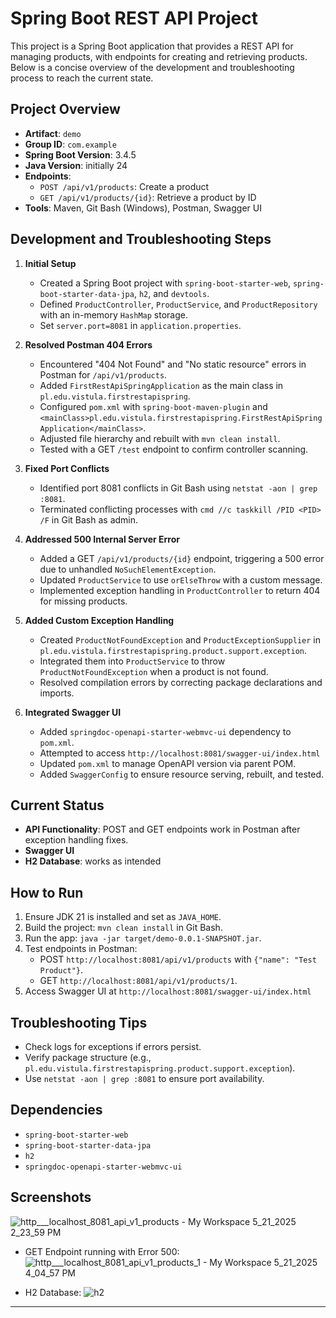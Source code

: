 # Spring Boot REST API Project

This project is a Spring Boot application that provides a REST API for managing products, with endpoints for creating and retrieving products. Below is a concise overview of the development and troubleshooting process to reach the current state.

## Project Overview
- **Artifact**: `demo`
- **Group ID**: `com.example`
- **Spring Boot Version**: 3.4.5
- **Java Version**: initially 24
- **Endpoints**:
  - `POST /api/v1/products`: Create a product
  - `GET /api/v1/products/{id}`: Retrieve a product by ID
- **Tools**: Maven, Git Bash (Windows), Postman, Swagger UI

## Development and Troubleshooting Steps

1. **Initial Setup**
   - Created a Spring Boot project with `spring-boot-starter-web`, `spring-boot-starter-data-jpa`, `h2`, and `devtools`.
   - Defined `ProductController`, `ProductService`, and `ProductRepository` with an in-memory `HashMap` storage.
   - Set `server.port=8081` in `application.properties`.

2. **Resolved Postman 404 Errors**
   - Encountered "404 Not Found" and "No static resource" errors in Postman for `/api/v1/products`.
   - Added `FirstRestApiSpringApplication` as the main class in `pl.edu.vistula.firstrestapispring`.
   - Configured `pom.xml` with `spring-boot-maven-plugin` and `<mainClass>pl.edu.vistula.firstrestapispring.FirstRestApiSpringApplication</mainClass>`.
   - Adjusted file hierarchy and rebuilt with `mvn clean install`.
   - Tested with a GET `/test` endpoint to confirm controller scanning.

3. **Fixed Port Conflicts**
   - Identified port 8081 conflicts in Git Bash using `netstat -aon | grep :8081`.
   - Terminated conflicting processes with `cmd //c taskkill /PID <PID> /F` in Git Bash as admin.

4. **Addressed 500 Internal Server Error**
   - Added a GET `/api/v1/products/{id}` endpoint, triggering a 500 error due to unhandled `NoSuchElementException`.
   - Updated `ProductService` to use `orElseThrow` with a custom message.
   - Implemented exception handling in `ProductController` to return 404 for missing products.

5. **Added Custom Exception Handling**
   - Created `ProductNotFoundException` and `ProductExceptionSupplier` in `pl.edu.vistula.firstrestapispring.product.support.exception`.
   - Integrated them into `ProductService` to throw `ProductNotFoundException` when a product is not found.
   - Resolved compilation errors by correcting package declarations and imports.

6. **Integrated Swagger UI**
   - Added `springdoc-openapi-starter-webmvc-ui` dependency to `pom.xml`.
   - Attempted to access `http://localhost:8081/swagger-ui/index.html`
   - Updated `pom.xml` to manage OpenAPI version via parent POM.
   - Added `SwaggerConfig` to ensure resource serving, rebuilt, and tested.

## Current Status
- **API Functionality**: POST and GET endpoints work in Postman after exception handling fixes.
- **Swagger UI**
- **H2 Database**: works as intended

## How to Run
1. Ensure JDK 21 is installed and set as `JAVA_HOME`.
2. Build the project: `mvn clean install` in Git Bash.
3. Run the app: `java -jar target/demo-0.0.1-SNAPSHOT.jar`.
4. Test endpoints in Postman:
   - POST `http://localhost:8081/api/v1/products` with `{"name": "Test Product"}`.
   - GET `http://localhost:8081/api/v1/products/1`.
5. Access Swagger UI at `http://localhost:8081/swagger-ui/index.html` 

## Troubleshooting Tips
- Check logs for exceptions if errors persist.
- Verify package structure (e.g., `pl.edu.vistula.firstrestapispring.product.support.exception`).
- Use `netstat -aon | grep :8081` to ensure port availability.

## Dependencies
- `spring-boot-starter-web`
- `spring-boot-starter-data-jpa`
- `h2`
- `springdoc-openapi-starter-webmvc-ui`

## Screenshots
![http___localhost_8081_api_v1_products - My Workspace 5_21_2025 2_23_59 PM](https://github.com/user-attachments/assets/04b708d4-7fbd-4d55-ba6f-5e1837f2f39a)

- GET Endpoint running with Error 500:
![http___localhost_8081_api_v1_products_1 - My Workspace 5_21_2025 4_04_57 PM](https://github.com/user-attachments/assets/f82a7fb5-da08-46c4-b49e-0186fc5bf30d)





- H2 Database:
![h2](https://github.com/user-attachments/assets/331cbd65-db26-401d-b896-11b4128391b7)

---
